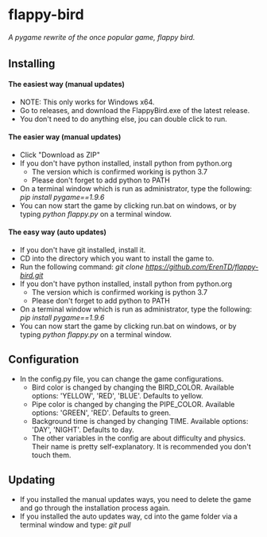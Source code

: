 # flappy-bird
###### A pygame rewrite of the once popular game, flappy bird.

## Installing
#### The easiest way (manual updates)
* NOTE: This only works for Windows x64.
* Go to releases, and download the FlappyBird.exe of the latest release.
* You don't need to do anything else, jou can double click to run.

#### The easier way (manual updates)
* Click "Download as ZIP"
* If you don't have python installed, install python from python.org
	* The version which is confirmed working is python 3.7
	* Please don't forget to add python to PATH
* On a terminal window which is run as administrator, type the following: _pip install pygame==1.9.6_
* You can now start the game by clicking run.bat on windows, or by typing _python flappy.py_ on a terminal window.

#### The easy way (auto updates)
* If you don't have git installed, install it.
* CD into the directory which you want to install the game to.
* Run the following command: _git clone https://github.com/ErenTD/flappy-bird.git_
* If you don't have python installed, install python from python.org
	* The version which is confirmed working is python 3.7
	* Please don't forget to add python to PATH
* On a terminal window which is run as administrator, type the following: _pip install pygame==1.9.6_
* You can now start the game by clicking run.bat on windows, or by typing _python flappy.py_ on a terminal window.

## Configuration
* In the config.py file, you can change the game configurations.
	* Bird color is changed by changing the BIRD_COLOR. Available options: 'YELLOW', 'RED', 'BLUE'. Defaults to yellow.
	* Pipe color is changed by changing the PIPE_COLOR. Available options: 'GREEN', 'RED'. Defaults to green.
	* Background time is changed by changing TIME. Available options: 'DAY', 'NIGHT'. Defaults to day.
	* The other variables in the config are about difficulty and physics. Their name is pretty self-explanatory. It is recommended you don't touch them.

## Updating
* If you installed the manual updates ways, you need to delete the game and go through the installation process again.
* If you installed the auto updates way, cd into the game folder via a terminal window and type: _git pull_
